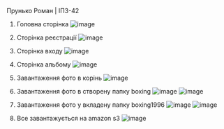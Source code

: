 Прунько Роман | ІПЗ-42

1. Головна сторінка
![image](https://github.com/user-attachments/assets/495d861a-25ac-48bb-9e1f-1880e9bb50e8)

2. Сторінка реєстрації
![image](https://github.com/user-attachments/assets/8ba71bd3-a521-4a7f-8228-e95696a0a072)

3. Сторінка входу
![image](https://github.com/user-attachments/assets/ee5686b8-45c9-4050-b164-87f08b56a1b3)

4. Сторінка альбому
![image](https://github.com/user-attachments/assets/eec2dd2a-4a84-4bbe-983b-8a5e7bd69fd1)

5. Завантаження фото в корінь
![image](https://github.com/user-attachments/assets/a39418ed-d28c-4c65-ad40-03ba98d6c800)

6. Завантаження фото в створену папку boxing
![image](https://github.com/user-attachments/assets/939c0efd-0701-4b1d-b0b2-71669679047d)
![image](https://github.com/user-attachments/assets/066929ed-ba6a-4050-b01f-298431140def)

7. Завантаження фото у вкладену папку boxing1996
![image](https://github.com/user-attachments/assets/3cb2304c-1786-46e6-b6d3-ce6f5bce3e39)
![image](https://github.com/user-attachments/assets/05def4e9-d8f3-4907-a1da-6d182b06cbfe)

8. Все завантажується на amazon s3
![image](https://github.com/user-attachments/assets/eeaa1107-d655-4a9a-87c9-5b4508dd5564)
